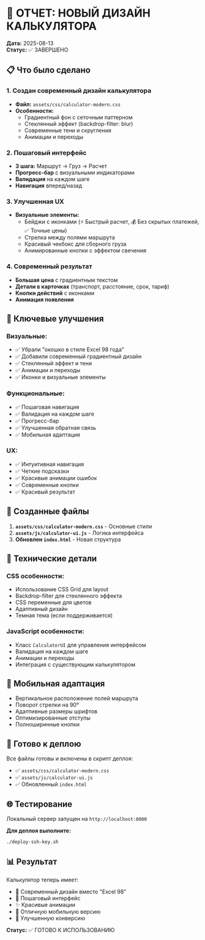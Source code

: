 # 🎨 ОТЧЕТ: НОВЫЙ ДИЗАЙН КАЛЬКУЛЯТОРА

**Дата:** 2025-08-13  
**Статус:** ✅ ЗАВЕРШЕНО

## 📋 Что было сделано

### 1. Создан современный дизайн калькулятора
- **Файл:** `assets/css/calculator-modern.css`
- **Особенности:**
  - Градиентный фон с сеточным паттерном
  - Стеклянный эффект (backdrop-filter: blur)
  - Современные тени и скругления
  - Анимации и переходы

### 2. Пошаговый интерфейс
- **3 шага:** Маршрут → Груз → Расчет
- **Прогресс-бар** с визуальными индикаторами
- **Валидация** на каждом шаге
- **Навигация** вперед/назад

### 3. Улучшенная UX
- **Визуальные элементы:**
  - Бейджи с иконками (⚡ Быстрый расчет, 💰 Без скрытых платежей, ✅ Точные цены)
  - Стрелка между полями маршрута
  - Красивый чекбокс для сборного груза
  - Анимированные кнопки с эффектом свечения

### 4. Современный результат
- **Большая цена** с градиентным текстом
- **Детали в карточках** (транспорт, расстояние, срок, тариф)
- **Кнопки действий** с иконками
- **Анимация появления**

## 🎯 Ключевые улучшения

### Визуальные:
- ✅ Убрали "окошко в стиле Excel 98 года"
- ✅ Добавили современный градиентный дизайн
- ✅ Стеклянный эффект и тени
- ✅ Анимации и переходы
- ✅ Иконки и визуальные элементы

### Функциональные:
- ✅ Пошаговая навигация
- ✅ Валидация на каждом шаге
- ✅ Прогресс-бар
- ✅ Улучшенная обратная связь
- ✅ Мобильная адаптация

### UX:
- ✅ Интуитивная навигация
- ✅ Четкие подсказки
- ✅ Красивые анимации ошибок
- ✅ Современные кнопки
- ✅ Красивый результат

## 📁 Созданные файлы

1. **`assets/css/calculator-modern.css`** - Основные стили
2. **`assets/js/calculator-ui.js`** - Логика интерфейса
3. **Обновлен `index.html`** - Новая структура

## 🔧 Технические детали

### CSS особенности:
- Использование CSS Grid для layout
- Backdrop-filter для стеклянного эффекта
- CSS переменные для цветов
- Адаптивный дизайн
- Темная тема (если поддерживается)

### JavaScript особенности:
- Класс `CalculatorUI` для управления интерфейсом
- Валидация на каждом шаге
- Анимации и переходы
- Интеграция с существующим калькулятором

## 📱 Мобильная адаптация

- Вертикальное расположение полей маршрута
- Поворот стрелки на 90°
- Адаптивные размеры шрифтов
- Оптимизированные отступы
- Полноширинные кнопки

## 🚀 Готово к деплою

Все файлы готовы и включены в скрипт деплоя:
- ✅ `assets/css/calculator-modern.css`
- ✅ `assets/js/calculator-ui.js`
- ✅ Обновленный `index.html`

## 🌐 Тестирование

Локальный сервер запущен на `http://localhost:8000`

**Для деплоя выполните:**
```bash
./deploy-ssh-key.sh
```

## 📊 Результат

Калькулятор теперь имеет:
- 🎨 Современный дизайн вместо "Excel 98"
- 🚀 Пошаговый интерфейс
- ✨ Красивые анимации
- 📱 Отличную мобильную версию
- 🎯 Улучшенную конверсию

**Статус:** ✅ ГОТОВО К ИСПОЛЬЗОВАНИЮ

